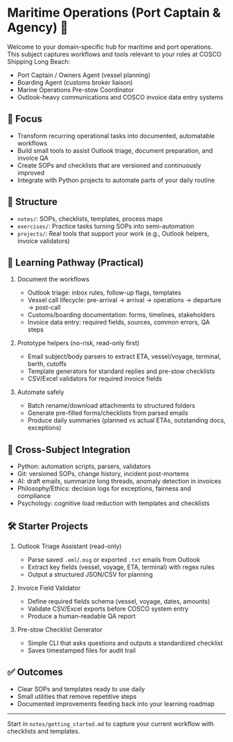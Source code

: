# Maritime Operations (Port Captain & Agency) 🚢

Welcome to your domain-specific hub for maritime and port operations. This subject captures workflows and tools relevant to your roles at COSCO Shipping Long Beach:

- Port Captain / Owners Agent (vessel planning)
- Boarding Agent (customs broker liaison)
- Marine Operations Pre-stow Coordinator
- Outlook-heavy communications and COSCO invoice data entry systems

## 🎯 Focus

- Transform recurring operational tasks into documented, automatable workflows
- Build small tools to assist Outlook triage, document preparation, and invoice QA
- Create SOPs and checklists that are versioned and continuously improved
- Integrate with Python projects to automate parts of your daily routine

## 📁 Structure

- `notes/`: SOPs, checklists, templates, process maps
- `exercises/`: Practice tasks turning SOPs into semi-automation
- `projects/`: Real tools that support your work (e.g., Outlook helpers, invoice validators)

## 🧭 Learning Pathway (Practical)

1) Document the workflows
   - Outlook triage: inbox rules, follow-up flags, templates
   - Vessel call lifecycle: pre-arrival → arrival → operations → departure → post-call
   - Customs/boarding documentation: forms, timelines, stakeholders
   - Invoice data entry: required fields, sources, common errors, QA steps

2) Prototype helpers (no-risk, read-only first)
   - Email subject/body parsers to extract ETA, vessel/voyage, terminal, berth, cutoffs
   - Template generators for standard replies and pre-stow checklists
   - CSV/Excel validators for required invoice fields

3) Automate safely
   - Batch rename/download attachments to structured folders
   - Generate pre-filled forms/checklists from parsed emails
   - Produce daily summaries (planned vs actual ETAs, outstanding docs, exceptions)

## 🤝 Cross-Subject Integration

- Python: automation scripts, parsers, validators
- Git: versioned SOPs, change history, incident post-mortems
- AI: draft emails, summarize long threads, anomaly detection in invoices
- Philosophy/Ethics: decision logs for exceptions, fairness and compliance
- Psychology: cognitive load reduction with templates and checklists

## 🛠️ Starter Projects

1) Outlook Triage Assistant (read-only)
   - Parse saved `.eml`/`.msg` or exported `.txt` emails from Outlook
   - Extract key fields (vessel, voyage, ETA, terminal) with regex rules
   - Output a structured JSON/CSV for planning

2) Invoice Field Validator
   - Define required fields schema (vessel, voyage, dates, amounts)
   - Validate CSV/Excel exports before COSCO system entry
   - Produce a human-readable QA report

3) Pre-stow Checklist Generator
   - Simple CLI that asks questions and outputs a standardized checklist
   - Saves timestamped files for audit trail

## ✅ Outcomes

- Clear SOPs and templates ready to use daily
- Small utilities that remove repetitive steps
- Documented improvements feeding back into your learning roadmap

---

Start in `notes/getting_started.md` to capture your current workflow with checklists and templates.


